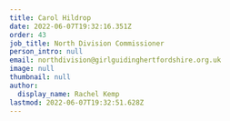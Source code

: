 ```yaml
---
title: Carol Hildrop
date: 2022-06-07T19:32:16.351Z
order: 43
job_title: North Division Commissioner
person_intro: null
email: northdivision@girlguidinghertfordshire.org.uk
image: null
thumbnail: null
author:
  display_name: Rachel Kemp
lastmod: 2022-06-07T19:32:51.628Z
---
```

